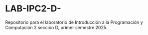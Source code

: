 # LAB-IPC2-D-
Repositorio para el laboratorio de Introducción a la Programación y Computación 2 sección D, primer semestre 2025.
